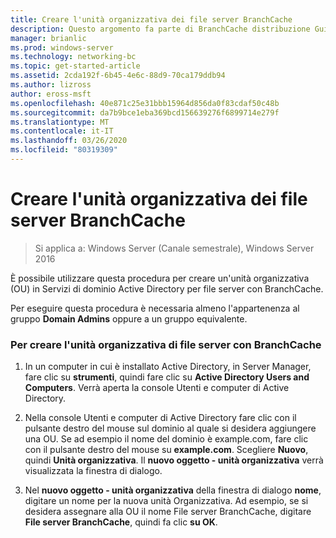 ```yaml
---
title: Creare l'unità organizzativa dei file server BranchCache
description: Questo argomento fa parte di BranchCache distribuzione Guide per Windows Server 2016, che illustra come distribuire BranchCache in modalità cache distribuita e ospitato per ottimizzare l'utilizzo della larghezza di banda WAN nelle succursali
manager: brianlic
ms.prod: windows-server
ms.technology: networking-bc
ms.topic: get-started-article
ms.assetid: 2cda192f-6b45-4e6c-88d9-70ca179ddb94
ms.author: lizross
author: eross-msft
ms.openlocfilehash: 40e871c25e31bbb15964d856da0f83cdaf50c48b
ms.sourcegitcommit: da7b9bce1eba369bcd156639276f6899714e279f
ms.translationtype: MT
ms.contentlocale: it-IT
ms.lasthandoff: 03/26/2020
ms.locfileid: "80319309"
---
```

# <a name="create-the-branchcache-file-servers-organizational-unit"></a>Creare l'unità organizzativa dei file server BranchCache

>Si applica a: Windows Server (Canale semestrale), Windows Server 2016

È possibile utilizzare questa procedura per creare un'unità organizzativa (OU) in Servizi di dominio Active Directory per file server con BranchCache.  
  
Per eseguire questa procedura è necessaria almeno l'appartenenza al gruppo **Domain Admins** oppure a un gruppo equivalente.  
  
### <a name="to-create-the-branchcache-file-servers-organizational-unit"></a>Per creare l'unità organizzativa di file server con BranchCache  
  
1.  In un computer in cui è installato Active Directory, in Server Manager, fare clic su **strumenti**, quindi fare clic su **Active Directory Users and Computers**. Verrà aperta la console Utenti e computer di Active Directory.  
  
2.  Nella console Utenti e computer di Active Directory fare clic con il pulsante destro del mouse sul dominio al quale si desidera aggiungere una OU. Se ad esempio il nome del dominio è example.com, fare clic con il pulsante destro del mouse su **example.com**. Scegliere **Nuovo**, quindi **Unità organizzativa**. Il **nuovo oggetto - unità organizzativa** verrà visualizzata la finestra di dialogo.  
  
3.  Nel **nuovo oggetto - unità organizzativa** della finestra di dialogo **nome**, digitare un nome per la nuova unità Organizzativa. Ad esempio, se si desidera assegnare alla OU il nome File server BranchCache, digitare **File server BranchCache**, quindi fa clic **su OK**.  
  


